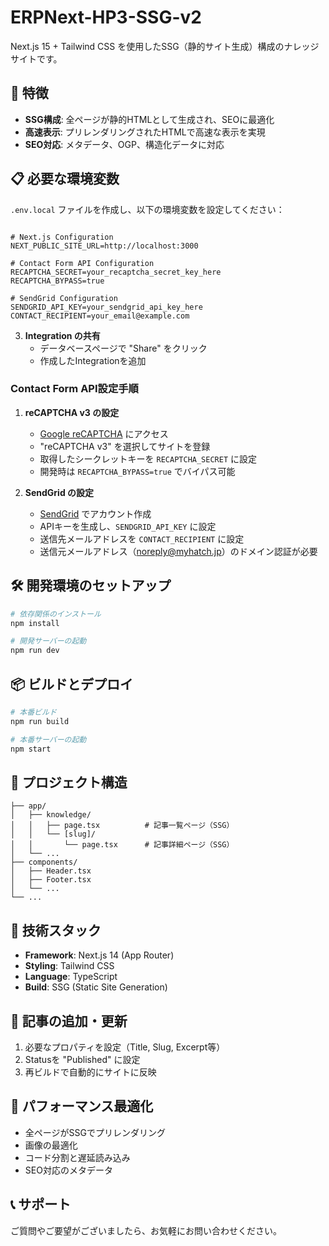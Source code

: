 # ERPNext-HP3-SSG-v2

Next.js 15 + Tailwind CSS を使用したSSG（静的サイト生成）構成のナレッジサイトです。

## 🚀 特徴

- **SSG構成**: 全ページが静的HTMLとして生成され、SEOに最適化
- **高速表示**: プリレンダリングされたHTMLで高速な表示を実現
- **SEO対応**: メタデータ、OGP、構造化データに対応

## 📋 必要な環境変数

`.env.local` ファイルを作成し、以下の環境変数を設定してください：

```env

# Next.js Configuration
NEXT_PUBLIC_SITE_URL=http://localhost:3000

# Contact Form API Configuration
RECAPTCHA_SECRET=your_recaptcha_secret_key_here
RECAPTCHA_BYPASS=true

# SendGrid Configuration
SENDGRID_API_KEY=your_sendgrid_api_key_here
CONTACT_RECIPIENT=your_email@example.com
```

3. **Integration の共有**
   - データベースページで "Share" をクリック
   - 作成したIntegrationを追加

### Contact Form API設定手順

1. **reCAPTCHA v3 の設定**
   - [Google reCAPTCHA](https://www.google.com/recaptcha/admin) にアクセス
   - "reCAPTCHA v3" を選択してサイトを登録
   - 取得したシークレットキーを `RECAPTCHA_SECRET` に設定
   - 開発時は `RECAPTCHA_BYPASS=true` でバイパス可能

2. **SendGrid の設定**
   - [SendGrid](https://sendgrid.com/) でアカウント作成
   - APIキーを生成し、`SENDGRID_API_KEY` に設定
   - 送信先メールアドレスを `CONTACT_RECIPIENT` に設定
   - 送信元メールアドレス（noreply@myhatch.jp）のドメイン認証が必要

## 🛠️ 開発環境のセットアップ

```bash
# 依存関係のインストール
npm install

# 開発サーバーの起動
npm run dev
```

## 📦 ビルドとデプロイ

```bash
# 本番ビルド
npm run build

# 本番サーバーの起動
npm start
```

## 📁 プロジェクト構造

```
├── app/
│   ├── knowledge/
│   │   ├── page.tsx          # 記事一覧ページ（SSG）
│   │   └── [slug]/
│   │       └── page.tsx      # 記事詳細ページ（SSG）
│   └── ...
├── components/
│   ├── Header.tsx
│   ├── Footer.tsx
│   └── ...
└── ...
```

## 🔧 技術スタック

- **Framework**: Next.js 14 (App Router)
- **Styling**: Tailwind CSS
- **Language**: TypeScript
- **Build**: SSG (Static Site Generation)

## 📝 記事の追加・更新

1. 必要なプロパティを設定（Title, Slug, Excerpt等）
2. Statusを "Published" に設定
3. 再ビルドで自動的にサイトに反映

## 🚀 パフォーマンス最適化

- 全ページがSSGでプリレンダリング
- 画像の最適化
- コード分割と遅延読み込み
- SEO対応のメタデータ

## 📞 サポート

ご質問やご要望がございましたら、お気軽にお問い合わせください。
